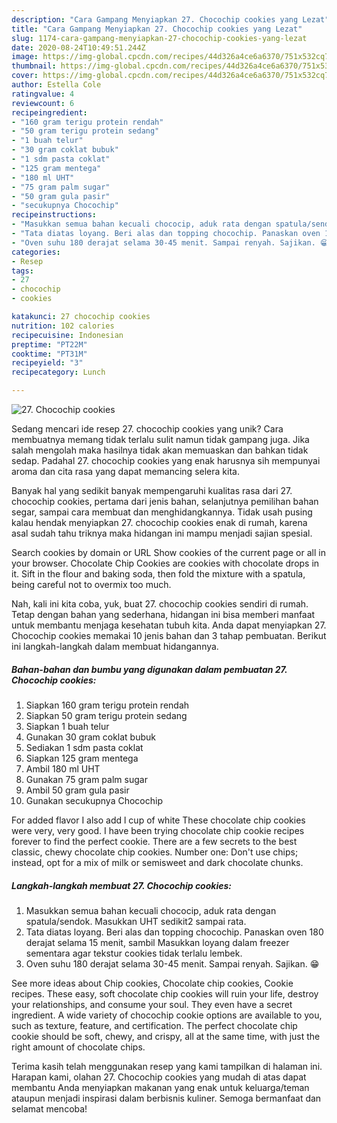 ```yaml
---
description: "Cara Gampang Menyiapkan 27. Chocochip cookies yang Lezat"
title: "Cara Gampang Menyiapkan 27. Chocochip cookies yang Lezat"
slug: 1174-cara-gampang-menyiapkan-27-chocochip-cookies-yang-lezat
date: 2020-08-24T10:49:51.244Z
image: https://img-global.cpcdn.com/recipes/44d326a4ce6a6370/751x532cq70/27-chocochip-cookies-foto-resep-utama.jpg
thumbnail: https://img-global.cpcdn.com/recipes/44d326a4ce6a6370/751x532cq70/27-chocochip-cookies-foto-resep-utama.jpg
cover: https://img-global.cpcdn.com/recipes/44d326a4ce6a6370/751x532cq70/27-chocochip-cookies-foto-resep-utama.jpg
author: Estella Cole
ratingvalue: 4
reviewcount: 6
recipeingredient:
- "160 gram terigu protein rendah"
- "50 gram terigu protein sedang"
- "1 buah telur"
- "30 gram coklat bubuk"
- "1 sdm pasta coklat"
- "125 gram mentega"
- "180 ml UHT"
- "75 gram palm sugar"
- "50 gram gula pasir"
- "secukupnya Chocochip"
recipeinstructions:
- "Masukkan semua bahan kecuali chococip, aduk rata dengan spatula/sendok. Masukkan UHT sedikit2 sampai rata."
- "Tata diatas loyang. Beri alas dan topping chocochip. Panaskan oven 180 derajat selama 15 menit, sambil Masukkan loyang dalam freezer sementara agar tekstur cookies tidak terlalu lembek."
- "Oven suhu 180 derajat selama 30-45 menit. Sampai renyah. Sajikan. 😁"
categories:
- Resep
tags:
- 27
- chocochip
- cookies

katakunci: 27 chocochip cookies 
nutrition: 102 calories
recipecuisine: Indonesian
preptime: "PT22M"
cooktime: "PT31M"
recipeyield: "3"
recipecategory: Lunch

---
```



![27. Chocochip cookies](https://img-global.cpcdn.com/recipes/44d326a4ce6a6370/751x532cq70/27-chocochip-cookies-foto-resep-utama.jpg)

Sedang mencari ide resep 27. chocochip cookies yang unik? Cara membuatnya memang tidak terlalu sulit namun tidak gampang juga. Jika salah mengolah maka hasilnya tidak akan memuaskan dan bahkan tidak sedap. Padahal 27. chocochip cookies yang enak harusnya sih mempunyai aroma dan cita rasa yang dapat memancing selera kita.

Banyak hal yang sedikit banyak mempengaruhi kualitas rasa dari 27. chocochip cookies, pertama dari jenis bahan, selanjutnya pemilihan bahan segar, sampai cara membuat dan menghidangkannya. Tidak usah pusing kalau hendak menyiapkan 27. chocochip cookies enak di rumah, karena asal sudah tahu triknya maka hidangan ini mampu menjadi sajian spesial.

Search cookies by domain or URL Show cookies of the current page or all in your browser. Chocolate Chip Cookies are cookies with chocolate drops in it. Sift in the flour and baking soda, then fold the mixture with a spatula, being careful not to overmix too much.


Nah, kali ini kita coba, yuk, buat 27. chocochip cookies sendiri di rumah. Tetap dengan bahan yang sederhana, hidangan ini bisa memberi manfaat untuk membantu menjaga kesehatan tubuh kita. Anda dapat menyiapkan 27. Chocochip cookies memakai 10 jenis bahan dan 3 tahap pembuatan. Berikut ini langkah-langkah dalam membuat hidangannya.

<!--inarticleads1-->

##### Bahan-bahan dan bumbu yang digunakan dalam pembuatan 27. Chocochip cookies:

1. Siapkan 160 gram terigu protein rendah
1. Siapkan 50 gram terigu protein sedang
1. Siapkan 1 buah telur
1. Gunakan 30 gram coklat bubuk
1. Sediakan 1 sdm pasta coklat
1. Siapkan 125 gram mentega
1. Ambil 180 ml UHT
1. Gunakan 75 gram palm sugar
1. Ambil 50 gram gula pasir
1. Gunakan secukupnya Chocochip


For added flavor I also add l cup of white These chocolate chip cookies were very, very good. I have been trying chocolate chip cookie recipes forever to find the perfect cookie. There are a few secrets to the best classic, chewy chocolate chip cookies. Number one: Don&#39;t use chips; instead, opt for a mix of milk or semisweet and dark chocolate chunks. 

<!--inarticleads2-->

##### Langkah-langkah membuat 27. Chocochip cookies:

1. Masukkan semua bahan kecuali chococip, aduk rata dengan spatula/sendok. Masukkan UHT sedikit2 sampai rata.
1. Tata diatas loyang. Beri alas dan topping chocochip. Panaskan oven 180 derajat selama 15 menit, sambil Masukkan loyang dalam freezer sementara agar tekstur cookies tidak terlalu lembek.
1. Oven suhu 180 derajat selama 30-45 menit. Sampai renyah. Sajikan. 😁


See more ideas about Chip cookies, Chocolate chip cookies, Cookie recipes. These easy, soft chocolate chip cookies will ruin your life, destroy your relationships, and consume your soul. They even have a secret ingredient. A wide variety of chocochip cookie options are available to you, such as texture, feature, and certification. The perfect chocolate chip cookie should be soft, chewy, and crispy, all at the same time, with just the right amount of chocolate chips. 

Terima kasih telah menggunakan resep yang kami tampilkan di halaman ini. Harapan kami, olahan 27. Chocochip cookies yang mudah di atas dapat membantu Anda menyiapkan makanan yang enak untuk keluarga/teman ataupun menjadi inspirasi dalam berbisnis kuliner. Semoga bermanfaat dan selamat mencoba!
